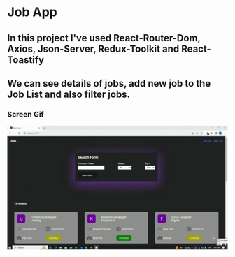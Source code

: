 # Job App

## In this project I've used React-Router-Dom, Axios, Json-Server, Redux-Toolkit and React-Toastify

## We can see details of jobs, add new job to the Job List and also filter jobs.

### Screen Gif

![](screen.gif)
